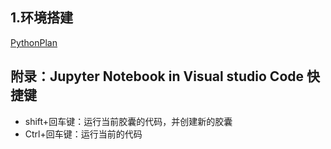 <!DOCTYPE html>
<html lang="en">

<head>
    <meta charset="UTF-8">
    <meta http-equiv="X-UA-Compatible" content="IE=edge">
    <meta name="viewport" content="width=device-width, initial-scale=1.0">
    <title>Python基础</title>
</head>

<body>
    <h2>
        1.环境搭建
    </h2>
    <a href="https://jhzxy4odk0.feishu.cn/wiki/wikcnO5QRv6AgqxG9w1n8oDpM3b" alt="Python云服务器环境">PythonPlan</a>
    <h2>
        附录：Jupyter Notebook in Visual studio Code 快捷键
    </h2>
    <ul>
        <li>shift+回车键：运行当前胶囊的代码，并创建新的胶囊</li>
        <li>Ctrl+回车键：运行当前的代码</li>
    </ul>
</body>

</html>